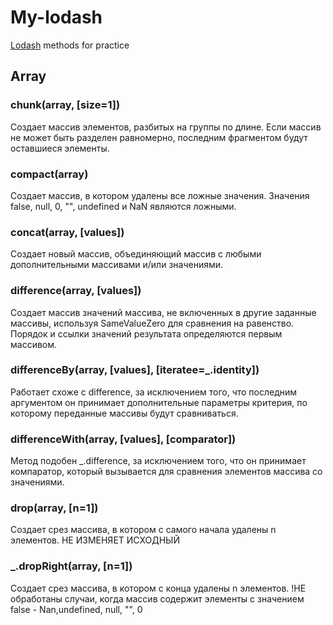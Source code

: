 # My-lodash
[Lodash](https://lodash.com/docs/4.17.15) methods for practice

## Array
### chunk(array, [size=1])
Создает массив элементов, разбитых на группы по длине. Если массив не может быть разделен равномерно, последним фрагментом будут оставшиеся элементы.

### compact(array)
Создает массив, в котором удалены все ложные значения. Значения false, null, 0, "", undefined и NaN являются ложными.

### concat(array, [values])
Создает новый массив, объединяющий массив с любыми дополнительными массивами и/или значениями.

### difference(array, [values])
Создает массив значений массива, не включенных в другие заданные массивы, используя SameValueZero для сравнения на равенство. Порядок и ссылки значений результата определяются первым массивом.

### differenceBy(array, [values], [iteratee=_.identity])
Работает схоже с difference, за исключением того, что последним аргументом он принимает дополнительные параметры критерия, по которому переданные массивы будут сравниваться.

### differenceWith(array, [values], [comparator])
Метод подобен _.difference, за исключением того, что он принимает компаратор, который вызывается для сравнения элементов массива со значениями.

### drop(array, [n=1]) 
Создает срез массива, в котором с самого начала удалены n элементов. НЕ ИЗМЕНЯЕТ ИСХОДНЫЙ

### _.dropRight(array, [n=1])
Создает срез массива, в котором с конца удалены n элементов. !НЕ обработаны  случаи, когда массив содержит элементы с значением  false - Nan,undefined, null, "", 0

